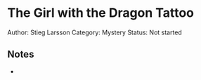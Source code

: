 # The Girl with the Dragon Tattoo

Author: Stieg Larsson
Category: Mystery
Status: Not started

## Notes

-